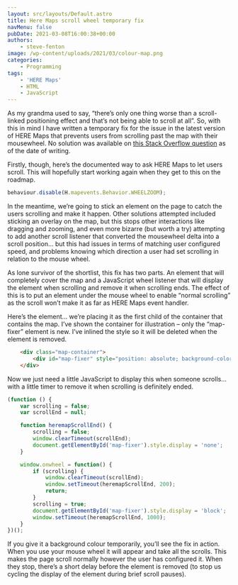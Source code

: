 ```yaml
---
layout: src/layouts/Default.astro
title: Here Maps scroll wheel temporary fix
navMenu: false
pubDate: 2021-03-08T16:00:38+00:00
authors:
    - steve-fenton
image: /wp-content/uploads/2021/03/colour-map.png
categories:
    - Programming
tags:
    - 'HERE Maps'
    - HTML
    - JavaScript
---
```


As my grandma used to say, “there’s only one thing worse than a scroll-linked positioning effect and that’s not being able to scroll at all”. So, with this in mind I have written a temporary fix for the issue in the latest version of HERE Maps that prevents users from scrolling past the map with their mousewheel. No solution was available on [this Stack Overflow question](https://stackoverflow.com/q/63615994/75525) as of the date of writing.

Firstly, though, here’s the documented way to ask HERE Maps to let users scroll. This will hopefully start working again when they get to this on the roadmap.

```javascript
behaviour.disable(H.mapevents.Behavior.WHEELZOOM);
```

In the meantime, we’re going to stick an element on the page to catch the users scrolling and make it happen. Other solutions attempted included sticking an overlay on the map, but this stops other interactions like dragging and zooming, and even more bizarre (but worth a try) attempting to add another scroll listener that converted the mousewheel delta into a scroll position… but this had issues in terms of matching user configured speed, and problems knowing which direction a user had set scrolling in relation to the mouse wheel.

As lone survivor of the shortlist, this fix has two parts. An element that will completely cover the map and a JavaScript wheel listener that will display the element when scrolling and remove it when scrolling ends. The effect of this is to put an element under the mouse wheel to enable “normal scrolling” as the scroll won’t make it as far as HERE Maps event handler.

Here’s the element… we’re placing it as the first child of the container that contains the map. I’ve shown the container for illustration – only the “map-fixer” element is new. I’ve inlined the style so it will be deleted when the element is removed.

```html
    <div class="map-container">
        <div id="map-fixer" style="position: absolute; background-color: transparent; width: 100%; height: 100%; z-index: 1000; display: none;"></div>
    </div>
```

Now we just need a little JavaScript to display this when someone scrolls… with a little timer to remove it when scrolling is definitely ended.

```javascript
(function () {
    var scrolling = false;
    var scrollEnd = null;

    function heremapScrollEnd() {
        scrolling = false;
        window.clearTimeout(scrollEnd);
        document.getElementById('map-fixer').style.display = 'none';
    }

    window.onwheel = function() {
        if (scrolling) {
            window.clearTimeout(scrollEnd);
            window.setTimeout(heremapScrollEnd, 200);
	        return;
        }
        scrolling = true;
        document.getElementById('map-fixer').style.display = 'block';
        window.setTimeout(heremapScrollEnd, 1000);
    }
})();
```

If you give it a background colour temporarily, you’ll see the fix in action. When you use your mouse wheel it will appear and take all the scrolls. This makes the page scroll normally however the user has configured it. When they stop, there’s a short delay before the element is removed (to stop us cycling the display of the element during brief scroll pauses).